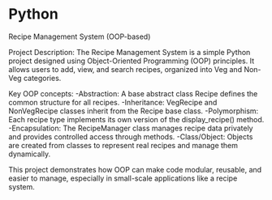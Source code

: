 # Python
Recipe Management System (OOP-based)

Project Description:
            The Recipe Management System is a simple Python project designed using Object-Oriented Programming (OOP) principles. 
            It allows users to add, view, and search recipes, organized into Veg and Non-Veg categories.
            
Key OOP concepts:
 -Abstraction: A base abstract class Recipe defines the common structure for all recipes.
 -Inheritance: VegRecipe and NonVegRecipe classes inherit from the Recipe base class.
 -Polymorphism: Each recipe type implements its own version of the display_recipe() method.
 -Encapsulation: The RecipeManager class manages recipe data privately and provides controlled access through methods.
 -Class/Object: Objects are created from classes to represent real recipes and manage them dynamically.

This project demonstrates how OOP can make code modular, reusable, and easier to manage, especially in small-scale applications like a recipe system.
